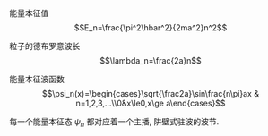 能量本征值 $$E_n=\frac{\pi^2\hbar^2}{2ma^2}n^2$$

粒子的德布罗意波长 $$\lambda_n=\frac{2a}n$$

能量本征波函数 $$\psi_n(x)=\begin{cases}\sqrt{\frac2a}\sin\frac{n\pi}ax & n=1,2,3,...\\0&x\le0,x\ge a\end{cases}$$

每一个能量本征态 $\psi_n$ 都对应着一个主播, 阱壁式驻波的波节. 